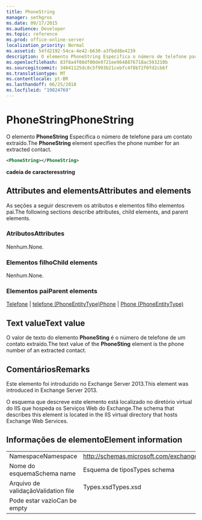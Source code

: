 ```yaml
---
title: PhoneString
manager: sethgros
ms.date: 09/17/2015
ms.audience: Developer
ms.topic: reference
ms.prod: office-online-server
localization_priority: Normal
ms.assetid: 54fd2192-54ca-4e42-b630-a3fbdd8e4239
description: O elemento PhoneString Especifica o número de telefone para um contato extraído.
ms.openlocfilehash: 83f8a4f08df00de9721ee9648876718ac593210b
ms.sourcegitcommit: 34041125dc8c5f993b21cebfc4f8b72f0fd2cb6f
ms.translationtype: MT
ms.contentlocale: pt-BR
ms.lasthandoff: 06/25/2018
ms.locfileid: "19824769"
---
```

# <a name="phonestring"></a><span data-ttu-id="120af-103">PhoneString</span><span class="sxs-lookup"><span data-stu-id="120af-103">PhoneString</span></span>

<span data-ttu-id="120af-104">O elemento **PhoneString** Especifica o número de telefone para um contato extraído.</span><span class="sxs-lookup"><span data-stu-id="120af-104">The **PhoneString** element specifies the phone number for an extracted contact.</span></span> 
  
```XML
<PhoneString></PhoneString>
```

 <span data-ttu-id="120af-105">**cadeia de caracteres**</span><span class="sxs-lookup"><span data-stu-id="120af-105">**string**</span></span>
## <a name="attributes-and-elements"></a><span data-ttu-id="120af-106">Attributes and elements</span><span class="sxs-lookup"><span data-stu-id="120af-106">Attributes and elements</span></span>

<span data-ttu-id="120af-107">As seções a seguir descrevem os atributos e elementos filho elementos pai.</span><span class="sxs-lookup"><span data-stu-id="120af-107">The following sections describe attributes, child elements, and parent elements.</span></span>
  
### <a name="attributes"></a><span data-ttu-id="120af-108">Atributos</span><span class="sxs-lookup"><span data-stu-id="120af-108">Attributes</span></span>

<span data-ttu-id="120af-109">Nenhum.</span><span class="sxs-lookup"><span data-stu-id="120af-109">None.</span></span>
  
### <a name="child-elements"></a><span data-ttu-id="120af-110">Elementos filho</span><span class="sxs-lookup"><span data-stu-id="120af-110">Child elements</span></span>

<span data-ttu-id="120af-111">Nenhum.</span><span class="sxs-lookup"><span data-stu-id="120af-111">None.</span></span>
  
### <a name="parent-elements"></a><span data-ttu-id="120af-112">Elementos pai</span><span class="sxs-lookup"><span data-stu-id="120af-112">Parent elements</span></span>

<span data-ttu-id="120af-113">[Telefone](phone.md) | [telefone (PhoneEntityType)](phone-phoneentitytype.md)</span><span class="sxs-lookup"><span data-stu-id="120af-113">[Phone](phone.md) | [Phone (PhoneEntityType)](phone-phoneentitytype.md)</span></span>
  
## <a name="text-value"></a><span data-ttu-id="120af-114">Text value</span><span class="sxs-lookup"><span data-stu-id="120af-114">Text value</span></span>

<span data-ttu-id="120af-115">O valor de texto do elemento **PhoneSting** é o número de telefone de um contato extraído.</span><span class="sxs-lookup"><span data-stu-id="120af-115">The text value of the **PhoneSting** element is the phone number of an extracted contact.</span></span> 
  
## <a name="remarks"></a><span data-ttu-id="120af-116">Comentários</span><span class="sxs-lookup"><span data-stu-id="120af-116">Remarks</span></span>

<span data-ttu-id="120af-117">Este elemento foi introduzido no Exchange Server 2013.</span><span class="sxs-lookup"><span data-stu-id="120af-117">This element was introduced in Exchange Server 2013.</span></span>
  
<span data-ttu-id="120af-118">O esquema que descreve este elemento está localizado no diretório virtual do IIS que hospeda os Serviços Web do Exchange.</span><span class="sxs-lookup"><span data-stu-id="120af-118">The schema that describes this element is located in the IIS virtual directory that hosts Exchange Web Services.</span></span>
  
## <a name="element-information"></a><span data-ttu-id="120af-119">Informações de elemento</span><span class="sxs-lookup"><span data-stu-id="120af-119">Element information</span></span>

|||
|:-----|:-----|
|<span data-ttu-id="120af-120">Namespace</span><span class="sxs-lookup"><span data-stu-id="120af-120">Namespace</span></span>  <br/> |http://schemas.microsoft.com/exchange/services/2006/types  <br/> |
|<span data-ttu-id="120af-121">Nome do esquema</span><span class="sxs-lookup"><span data-stu-id="120af-121">Schema name</span></span>  <br/> |<span data-ttu-id="120af-122">Esquema de tipos</span><span class="sxs-lookup"><span data-stu-id="120af-122">Types schema</span></span>  <br/> |
|<span data-ttu-id="120af-123">Arquivo de validação</span><span class="sxs-lookup"><span data-stu-id="120af-123">Validation file</span></span>  <br/> |<span data-ttu-id="120af-124">Types.xsd</span><span class="sxs-lookup"><span data-stu-id="120af-124">Types.xsd</span></span>  <br/> |
|<span data-ttu-id="120af-125">Pode estar vazio</span><span class="sxs-lookup"><span data-stu-id="120af-125">Can be empty</span></span>  <br/> ||
   

